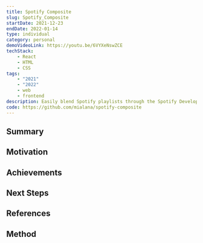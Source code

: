 ```yaml
---
title: Spotify Composite
slug: Spotify_Composite
startDate: 2021-12-23
endDate: 2022-01-14
type: individual
category: personal
demoVideoLink: https://youtu.be/6VYXeNswZCE
techStack:
    - React
    - HTML
    - CSS
tags:
    - "2021"
    - "2022"
    - web
    - frontend
description: Easily blend Spotify playlists through the Spotify Developer's API using this React-based web application.
code: https://github.com/mialana/spotify-composite
---
```


## Summary

## Motivation

## Achievements

## Next Steps

## References

## Method
